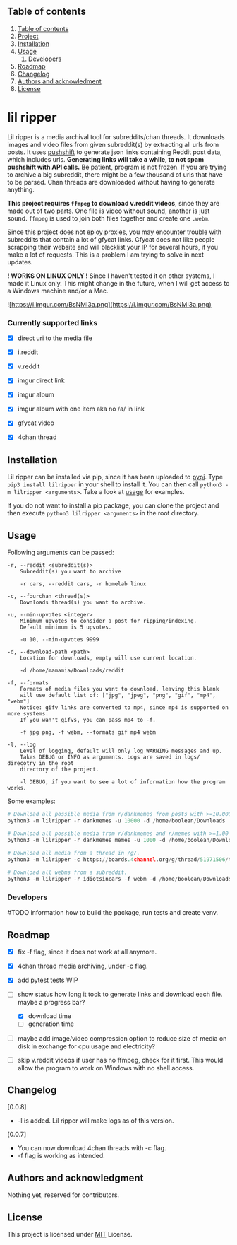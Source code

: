 ## Table of contents <a name="toc">

1. [Table of contents](#toc)
2. [Project](#project)
3. [Installation](#installation)
4. [Usage](#usage)
   1. [Developers](#developers)
5. [Roadmap](#roadmap)
6. [Changelog](#changelog)
7. [Authors and acknowledment](#aaa)
8. [License](#license)



# lil ripper <a name="project">

Lil ripper is a media archival tool for subreddits/chan threads. It downloads images and video files from given subreddit(s) by extracting all urls from posts. It uses [pushshift](https://pushshift.io/) to generate json links containing Reddit post data, which includes urls. **Generating links will take a while, to not spam pushshift with API calls.** Be patient, program is not frozen. If you are trying to archive a big subreddit, there might be a few thousand of urls that have to be parsed. Chan threads are downloaded without having to generate anything.

**This project requires `ffmpeg` to download v.reddit videos**, since they are made out of two parts. One file is video without sound, another is just sound. `ffmpeg` is used to join both files together and create one `.webm`. 

Since this project does not eploy proxies, you may encounter trouble with subreddits that contain a lot of gfycat links. Gfycat does not like people scrapping their website and will blacklist your IP for several hours, if you make a lot of requests. This is a problem I am trying to solve in next updates.



**! WORKS ON LINUX ONLY !** Since I haven't tested it on other systems, I made it Linux only. This might change in the future, when I will get access to a Windows machine and/or a Mac.

![https://i.imgur.com/BsNMI3a.png](https://i.imgur.com/BsNMI3a.png)

### Currently supported links

- [x] direct uri to the media file
- [x] i.reddit
- [x] v.reddit
- [x] imgur direct link
- [x] imgur album
- [x] imgur album with one item aka no /a/ in link
- [x] gfycat video
- [x] 4chan thread



## Installation <a name="installation">

Lil ripper can be installed via pip, since it has been uploaded to [pypi](https://pypi.org/). Type `pip3 install lilripper` in your shell to install it. You can then call `python3 -m lilripper <arguments>`. Take a look at [usage](#usage) for examples.

If you do not want to install a pip package, you can clone the project and then execute `python3 lilripper <arguments>` in the root directory.



## Usage <a name="usage">

Following arguments can be passed:

```
-r, --reddit <subreddit(s)>
	Subreddit(s) you want to archive
	
	-r cars, --reddit cars, -r homelab linux
	
-c, --fourchan <thread(s)>
	Downloads thread(s) you want to archive.

-u, --min-upvotes <integer> 
	Minimum upvotes to consider a post for ripping/indexing.
	Default minimum is 5 upvotes.
	
	-u 10, --min-upvotes 9999

-d, --download-path <path>
	Location for downloads, empty will use current location.
	
	-d /home/mamamia/Downloads/reddit

-f, --formats
	Formats of media files you want to download, leaving this blank
	will use default list of: ["jpg", "jpeg", "png", "gif", "mp4", "webm"]
	Notice: gifv links are converted to mp4, since mp4 is supported on more systems.
	If you wan't gifvs, you can pass mp4 to -f.
	
	-f jpg png, -f webm, --formats gif mp4 webm
	
-l, --log
	Level of logging, default will only log WARNING messages and up.
	Takes DEBUG or INFO as arguments. Logs are saved in logs/ direcotry in the root 
	directory of the project.
	
	-l DEBUG, if you want to see a lot of information how the program works.
```



Some examples:

```python
# Download all possible media from r/dankmemes from posts with >=10.000 upvotes to Downloads directory. It will create a folder "dankmemes".
python3 -m lilripper -r dankmemes -u 10000 -d /home/boolean/Downloads

# Download all possible media from r/dankmemes and r/memes with >=1.00 upvotes to Download directory. Will create directories for each subreddit.
python3 -m lilripper -r dankmemes memes -u 1000 -d /home/boolean/Downloads

# Download all media from a thread in /g/.
python3 -m lilripper -c https://boards.4channel.org/g/thread/51971506/the-g-wiki -d /home/boolean/Downloads
    
# Download all webms from a subreddit.
python3 -m lilripper -r idiotsincars -f webm -d /home/boolean/Downloads
```



### Developers <a name="developers">

#TODO information how to build the package, run tests and create venv.



## Roadmap <a name="roadmap">

- [x] fix -f flag, since it does not work at all anymore.
- [x] 4chan thread media archiving, under -c flag.
- [x] add pytest tests WIP
- [ ] show status how long it took to generate links and download each file. maybe a progress bar?
  - [x] download time
  - [ ] generation time
- [ ] maybe add image/video compression option to reduce size of media on disk in exchange for cpu usage and electricity?
- [ ] skip v.reddit videos if user has no ffmpeg, check for it first. This would allow the program to work on Windows with no shell access.



## Changelog <a name="changelog">

[0.0.8]

- -l is added. Lil ripper will make logs as of this version.



[0.0.7] 

- You can now download 4chan threads with -c flag.
- -f flag is working as intended.

## Authors and acknowledgment <a name="aaa">

Nothing yet, reserved for contributors.



## License <a name="license">

This project is licensed under [MIT](https://choosealicense.com/licenses/mit/) License.